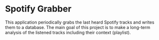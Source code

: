 # Spotify Grabber

This application periodically grabs the last heard Spotify tracks and writes them to a database. The main goal of this project is to make a long-term analysis of the listened tracks including their context (playlist).
